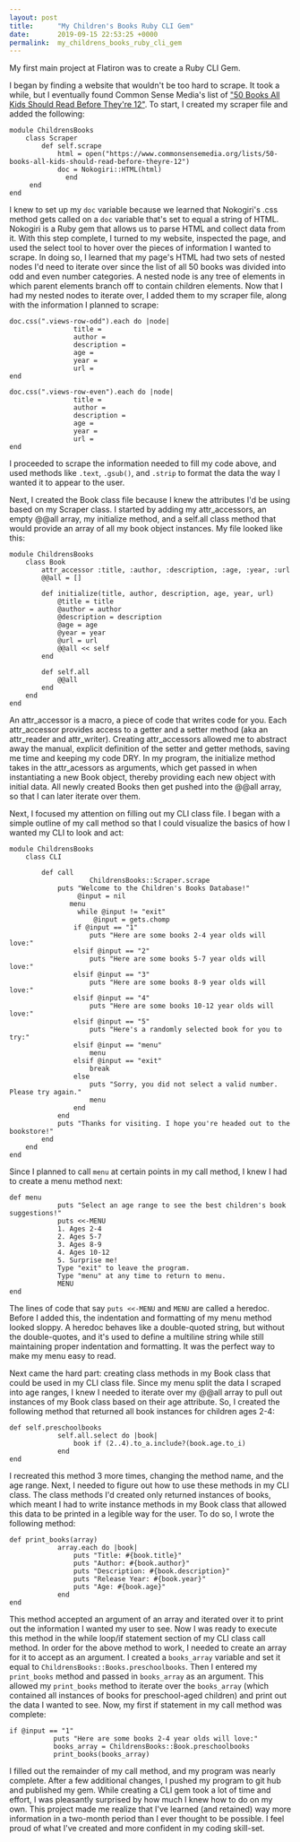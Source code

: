 ```yaml
---
layout: post
title:      "My Children's Books Ruby CLI Gem"
date:       2019-09-15 22:53:25 +0000
permalink:  my_childrens_books_ruby_cli_gem
---
```



My first main project at Flatiron was to create a Ruby CLI Gem. 

I began by finding a website that wouldn't be too hard to scrape.  It took a while, but I eventually found Common Sense Media's list of ["50 Books All Kids Should Read Before They're 12"](https://www.commonsensemedia.org/lists/50-books-all-kids-should-read-before-theyre-12).  To start, I created my scraper file and added the following:

```
module ChildrensBooks
    class Scraper
        def self.scrape
            html = open("https://www.commonsensemedia.org/lists/50-books-all-kids-should-read-before-theyre-12")
            doc = Nokogiri::HTML(html)
			  end
	 end
end
```

I knew to set up my `doc` variable because we learned that Nokogiri's .css method gets called on a `doc` variable that's set to equal a string of HTML. Nokogiri is a Ruby gem that allows us to parse HTML and collect data from it. With this step complete, I turned to my website, inspected the page, and used the select tool to hover over the pieces of information I wanted to scrape. In doing so, I learned that my page's HTML had two sets of nested nodes I'd need to iterate over since the list of all 50 books was divided into odd and even number categories. A nested node is any tree of elements in which parent elements branch off to contain children elements. Now that I had my nested nodes to iterate over, I added them to my scraper file, along with the information I planned to scrape:

```
doc.css(".views-row-odd").each do |node|
                title = 
                author = 
                description = 
                age = 
                year = 
                url = 
end

doc.css(".views-row-even").each do |node|
                title = 
                author = 
                description = 
                age = 
                year = 
                url = 
end
```

I proceeded to scrape the information needed to fill my code above, and used methods like `.text`, `.gsub()`, and `.strip` to format the data the way I wanted it to appear to the user.

Next, I created the Book class file because I knew the attributes I'd be using based on my Scraper class. I started by adding my attr_accessors, an empty @@all array, my initialize method, and a self.all class method that would provide an array of all my book object instances. My file looked like this:

```
module ChildrensBooks
    class Book
        attr_accessor :title, :author, :description, :age, :year, :url
        @@all = []

        def initialize(title, author, description, age, year, url)
            @title = title
            @author = author
            @description = description
            @age = age
            @year = year
            @url = url
            @@all << self
        end

        def self.all
            @@all
        end
    end
end
```

An attr_accessor is a macro, a piece of code that writes code for you. Each attr_accessor provides access to a getter and a setter method (aka an attr_reader and attr_writer). Creating attr_accessors allowed me to abstract away the manual, explicit definition of the setter and getter methods, saving me time and keeping my code DRY. In my program, the initialize method takes in the attr_acessors as arguments, which get passed in when instantiating a new Book object, thereby providing each new object with initial data. All newly created Books then get pushed into the @@all array, so that I can later iterate over them. 

Next, I focused my attention on filling out my CLI class file. I began with a simple outline of my call method so that I could visualize the basics of how I wanted my CLI to look and act:

```
module ChildrensBooks
    class CLI

        def call 
				    ChildrensBooks::Scraper.scrape
            puts "Welcome to the Children's Books Database!"
			     @input = nil
		       menu
			     while @input != "exit"
			         @input = gets.chomp
                if @input == "1"
                    puts "Here are some books 2-4 year olds will love:"
                elsif @input == "2"
                    puts "Here are some books 5-7 year olds will love:"
                elsif @input == "3"
                    puts "Here are some books 8-9 year olds will love:"
                elsif @input == "4"
                    puts "Here are some books 10-12 year olds will love:"
                elsif @input == "5"
                    puts "Here's a randomly selected book for you to try:"
                elsif @input == "menu"
                    menu
                elsif @input == "exit"
                    break
                else 
                    puts "Sorry, you did not select a valid number. Please try again."
                    menu
                end
            end
            puts "Thanks for visiting. I hope you're headed out to the bookstore!"
        end
    end
end
```

Since I planned to call `menu` at certain points in my call method, I knew I had to create a menu method next:

```
def menu
            puts "Select an age range to see the best children's book suggestions!"
            puts <<-MENU
            1. Ages 2-4
            2. Ages 5-7
            3. Ages 8-9
            4. Ages 10-12
            5. Surprise me!
            Type "exit" to leave the program.
            Type "menu" at any time to return to menu.
            MENU
end
```

The lines of code that say `puts <<-MENU` and `MENU` are called a heredoc. Before I added this, the indentation and formatting of my menu method looked sloppy. A heredoc behaves like a double-quoted string, but without the double-quotes, and it's used to define a multiline string while still maintaining proper indentation and formatting. It was the perfect way to make my menu easy to read. 

Next came the hard part: creating class methods in my Book class that could be used in my CLI class file. Since my menu split the data I scraped into age ranges, I knew I needed to iterate over my @@all array to pull out instances of my Book class based on their age attribute. So, I created the following method that returned all book instances for children ages 2-4:

```
def self.preschoolbooks
            self.all.select do |book|
                book if (2..4).to_a.include?(book.age.to_i)
            end
end
```

I recreated this method 3 more times, changing the method name, and the age range. Next, I needed to figure out how to use these methods in my CLI class. The class methods I'd created only returned instances of books, which meant I had to write instance methods in my Book class that allowed this data to be printed in a legible way for the user. To do so, I wrote the following method:

```
def print_books(array)
            array.each do |book|
                puts "Title: #{book.title}"
                puts "Author: #{book.author}"
                puts "Description: #{book.description}"
                puts "Release Year: #{book.year}"
                puts "Age: #{book.age}"
            end
end
```

This method accepted an argument of an array and iterated over it to print out the information I wanted my user to see. Now I was ready to execute this method in the while loop/if statement section of my CLI class call method. In order for the above method to work, I needed to create an array for it to accept as an argument. I created a `books_array` variable and set it equal to `ChildrensBooks::Books.preschoolbooks`.  Then I entered my `print_books` method and passed in `books_array` as an argument. This allowed my `print_books` method to iterate over the `books_array` (which contained all instances of books for preschool-aged children) and print out the data I wanted to see. Now, my first if statement in my call method was complete:

```
if @input == "1"
           puts "Here are some books 2-4 year olds will love:"
           books_array = ChildrensBooks::Book.preschoolbooks
           print_books(books_array)
```

I filled out the remainder of my call method, and my program was nearly complete. After a few additional changes, I pushed my program to git hub and published my gem. While creating a CLI gem took a lot of time and effort, I was pleasantly surprised by how much I knew how to do on my own. This project made me realize that I've learned (and retained) way more information in a two-month period than I ever thought to be possible. I feel proud of what I've created and more confident in my coding skill-set.
